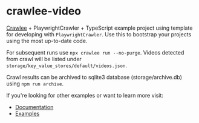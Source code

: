 # crawlee-video

[Crawlee](https://crawlee.dev) + PlaywrightCrawler + TypeScript example project using template for developing with `PlaywrightCrawler`. Use this to bootstrap your projects using the most up-to-date code.

For subsequent runs use `npx crawlee run --no-purge`. Videos detected from crawl will be listed under `storage/key_value_stores/default/videos.json`.

Crawl results can be archived to sqlite3 database (storage/archive.db) using `npm run archive`.

If you're looking for other examples or want to learn more visit:

- [Documentation](https://crawlee.dev/js/api/playwright-crawler/class/PlaywrightCrawler)
- [Examples](https://crawlee.dev/js/docs/examples/playwright-crawler)
